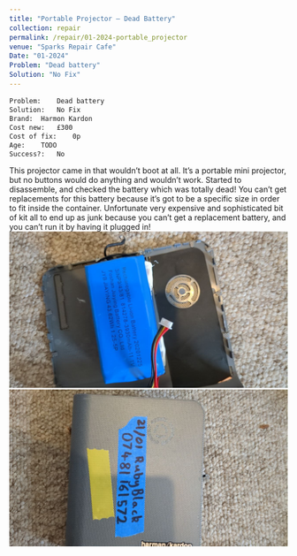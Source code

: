 ```yaml
---
title: "Portable Projector – Dead Battery"
collection: repair
permalink: /repair/01-2024-portable_projector
venue: "Sparks Repair Cafe"
Date: "01-2024"
Problem: "Dead battery"
Solution: "No Fix"
---
```

```
Problem:    Dead battery 
Solution:   No Fix 
Brand:  Harmon Kardon 
Cost new:   £300 
Cost of fix:    0p 
Age:    TODO 
Success?:   No 
```
This projector came in that wouldn’t boot at all. It’s a portable mini projector,  but no buttons would do anything and wouldn’t work. Started to disassemble,  and checked the battery which was totally dead! You can’t get replacements for this battery because it’s got to be a specific size in order to fit inside the container. Unfortunate very expensive and sophisticated bit of kit all to end up as junk because you can’t get a replacement battery, and you can’t run it by having it plugged in!
![](/images/repair_cafe/projector/projector_2.jpg)
![](/images/repair_cafe/projector/projector_1.jpg)
